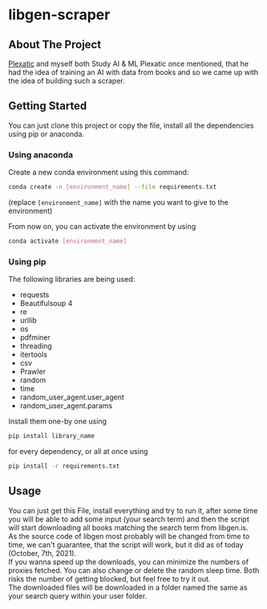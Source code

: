 # libgen-scraper

## About The Project
[Plexatic](https://github.com/PLEXATIC) and myself both Study AI & ML Plexatic once mentioned, that he had the idea of training an AI with data from books and so we came up with the idea of building such a scraper.

## Getting Started
You can just clone this project or copy the file, install all the dependencies using pip or anaconda.

### Using anaconda
Create a new conda environment using this command:
```bash 
conda create -n [environment_name] --file requirements.txt
```
(replace `[environment_name]` with the name you want to give to the environment)

From now on, you can activate the environment by using
```bash
conda activate [environment_name]
```
### Using pip
The following libraries are being used:

- requests
- Beautifulsoup 4
- re
- urllib
- os
- pdfminer
- threading
- itertools
- csv
- Prawler
- random
- time
- random_user_agent.user_agent
- random_user_agent.params

Install them one-by one using
```bash
pip install library_name
```
for every dependency, or all at once using

```bash
pip install -r requirements.txt
```

## Usage

You can just get this File, install everything and try to run it, after some time you will be able to add some input (your search term) and then the script will start downloading all books matching the search term from libgen.is.<br>
As the source code of libgen most probably will be changed from time to time, we can't guarantee, that the script will work, but it did as of today (October, 7th, 2021).<br>
If you wanna speed up the downloads, you can minimize the numbers of proxies fetched. You can also change or delete the random sleep time. Both risks the number of getting blocked, but feel free to try it out.<br>
The downloaded files will be downloaded in a folder named the same as your search query within your user folder.
